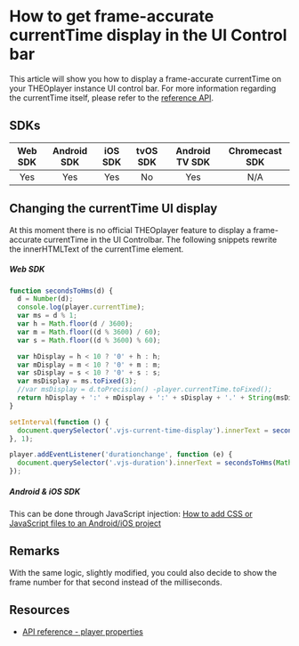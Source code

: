 # How to get frame-accurate currentTime display in the UI Control bar

This article will show you how to display a frame-accurate currentTime on your THEOplayer instance UI control bar. For more information regarding the currentTime itself, please refer to the [reference API](pathname:///theoplayer/v7/api-reference/web/classes/ChromelessPlayer.html).

## SDKs

| Web SDK | Android SDK | iOS SDK | tvOS SDK | Android TV SDK | Chromecast SDK |
| :-----: | :---------: | :-----: | :------: | :------------: | :------------: |
|   Yes   |     Yes     |   Yes   |    No    |      Yes       |      N/A       |

## Changing the currentTime UI display

At this moment there is no official THEOplayer feature to display a frame-accurate currentTime in the UI Controlbar. The following snippets rewrite the innerHTMLText of the currentTime element.

##### Web SDK

```js
function secondsToHms(d) {
  d = Number(d);
  console.log(player.currentTime);
  var ms = d % 1;
  var h = Math.floor(d / 3600);
  var m = Math.floor((d % 3600) / 60);
  var s = Math.floor((d % 3600) % 60);

  var hDisplay = h < 10 ? '0' + h : h;
  var mDisplay = m < 10 ? '0' + m : m;
  var sDisplay = s < 10 ? '0' + s : s;
  var msDisplay = ms.toFixed(3);
  //var msDisplay = d.toPrecision() -player.currentTime.toFixed();
  return hDisplay + ':' + mDisplay + ':' + sDisplay + '.' + String(msDisplay).split('.')[1];
}

setInterval(function () {
  document.querySelector('.vjs-current-time-display').innerText = secondsToHms(player.currentTime);
}, 1);

player.addEventListener('durationchange', function (e) {
  document.querySelector('.vjs-duration').innerText = secondsToHms(Math.floor(e.duration));
});
```

##### Android & iOS SDK

This can be done through JavaScript injection: [How to add CSS or JavaScript files to an Android/iOS project](../../../../version-v4/faq/01-how-to-add-css-or-javascript-files-to-android-ios.md)

## Remarks

With the same logic, slightly modified, you could also decide to show the frame number for that second instead of the milliseconds.

## Resources

- [API reference - player properties](pathname:///theoplayer/v7/api-reference/web/classes/ChromelessPlayer.html)

